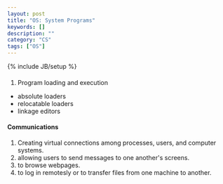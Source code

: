 ```yaml
---
layout: post
title: "OS: System Programs"
keywords: []
description: ""
category: "CS"
tags: ["OS"]
---
```

{% include JB/setup %}


####
1. Program loading and execution
- absolute loaders
- relocatable loaders
- linkage editors


#### Communications
1. Creating virtual connections among processes, users, and computer systems.
2. allowing users to send messages to one another's screens.
3. to browse webpages.
4. to log in remotesly or to transfer files from one machine to another.
